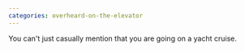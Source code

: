 ```yaml
---
categories: overheard-on-the-elevator
---
```


You can't just casually mention that you are going on a yacht cruise.